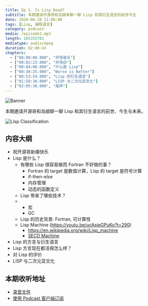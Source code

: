 ```yaml
---
title: Ep 1. Is Lisp Dead?
subtitle: 本期邀请开源哥和岛娘来聊一聊 Lisp 和其衍生语言的前世今生
date: 2020-06-28 11:00:00
tags: [Lisp, 编程语言]
category: podcast
media: /episode1.mp3
length: 185355781
mediatype: audio/mpeg
duration: 02:08:43
chapters:
  - ["00:00:00.000", "开场音乐"]
  - ["00:02:23.000", "开场白"]
  - ["00:04:00.000", "什么是 Lisp"]
  - ["00:36:25.000", "Worse is Better"]
  - ["00:53:54.000", "Lisp 的衍生语言"]
  - ["01:58:30.000", "LISP 与二次元亚文化"]
  - ["02:05:30.000", "尾声"]
---
```


![Banner](https://yetanother.fm/static/baneers/ep001.png)

本期邀请开源哥和岛娘聊一聊 Lisp 和其衍生语言的前世、今生与未来。

<!-- more -->

![Lisp Classification](https://yetanother.fm/static/misc/lisp-classification.jpg)

## 内容大纲

- 祝开源哥新婚快乐
- Lisp 是什么？
  - 有哪些 Lisp 很容易做而 Fortran 不好做的事？
    - Fortran 的 target 是数值计算，Lisp 的 target 是符号计算
    - if-then-else
    - 内存管理
    - 动态的函数定义
  - Lisp 带来了哪些技术？
  - - 宏
    - GC
  - Lisp 的历史背景: Fortran, 可计算性
  - Lisp Machine (https://youtu.be/ucAsjeGPuKo?t=290) 
    - https://en.wikipedia.org/wiki/Lisp_machine
    - [SECD Machine](https://en.wikipedia.org/wiki/SECD_machine)
- Lisp 的方言与衍生语言
- Lisp 方言现在都活得怎么样？
- 对 Lisp 的评价
- LISP 与二次元亚文化


## 本期收听地址

- [录音文件](https://cdn.yetanother.fm/blob-storage/audio/episode1.mp3)
- [使用 Podcast 客户端订阅](/about)
